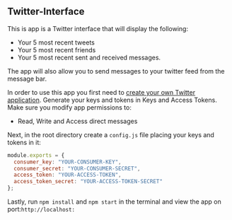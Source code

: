 ## Twitter-Interface

This is app is a Twitter interface that will display the following:
* Your 5 most recent tweets
* Your 5 most recent friends
* Your 5 most recent sent and received messages.

The app will also allow you to send messages to your twitter feed from the 
message bar.

In order to use this app you first need to [create your own Twitter application](https://apps.twitter.com/).
Generate your keys and tokens in Keys and Access Tokens.
Make sure you modify app permissions to:
* Read, Write and Access direct messages

Next, in the root directory create a `config.js` file placing your keys and tokens in it:
```js
module.exports = {
  consumer_key: "YOUR-CONSUMER-KEY",
  consumer_secret: "YOUR-CONSUMER-SECRET",
  access_token: "YOUR-ACCESS-TOKEN",
  access_token_secret: "YOUR-ACCESS-TOKEN-SECRET"
};
```
Lastly, run `npm install` and `npm start` in the terminal and view the app on port:`http://localhost:`


